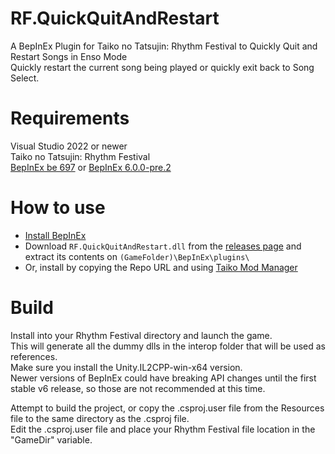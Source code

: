 # RF.QuickQuitAndRestart
 A BepInEx Plugin for Taiko no Tatsujin: Rhythm Festival to Quickly Quit and Restart Songs in Enso Mode  
 Quickly restart the current song being played or quickly exit back to Song Select.  
 
# Requirements
 Visual Studio 2022 or newer  
 Taiko no Tatsujin: Rhythm Festival  
 [BepInEx be 697](https://builds.bepinex.dev/projects/bepinex_be) or [BepInEx 6.0.0-pre.2](https://github.com/BepInEx/BepInEx/releases/tag/v6.0.0-pre.2)  

# How to use

- [Install BepInEx](https://docs.bepinex.dev/articles/user_guide/installation/index.html)  
- Download `RF.QuickQuitAndRestart.dll` from the [releases page](https://github.com/Renzo904/TekaTeka/releases) and extract its contents on `(GameFolder)\BepInEx\plugins\`  
- Or, install by copying the Repo URL and using [Taiko Mod Manager](https://github.com/cainan-c/TaikoModManager)  


# Build
 Install  into your Rhythm Festival directory and launch the game.\
 This will generate all the dummy dlls in the interop folder that will be used as references.\
 Make sure you install the Unity.IL2CPP-win-x64 version.\
 Newer versions of BepInEx could have breaking API changes until the first stable v6 release, so those are not recommended at this time.
 
 Attempt to build the project, or copy the .csproj.user file from the Resources file to the same directory as the .csproj file.\
 Edit the .csproj.user file and place your Rhythm Festival file location in the "GameDir" variable.
